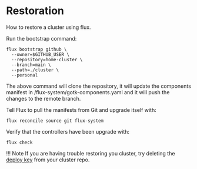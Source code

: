 # Restoration

How to restore a cluster using flux.

Run the bootstrap command:

```shell
flux bootstrap github \
  --owner=$GITHUB_USER \
  --repository=home-cluster \
  --branch=main \
  --path=./cluster \
  --personal
```

The above command will clone the repository, it will update the components
manifest in <path>/flux-system/gotk-components.yaml and it will push the
changes to the remote branch.

Tell Flux to pull the manifests from Git and upgrade itself with:

```shell
flux reconcile source git flux-system
```

Verify that the controllers have been upgrade with:

```shell
flux check
```

!!! Note
    If you are having trouble restoring you cluster, try deleting the
    [deploy key][1] from your cluster repo.

[1]: https://docs.github.com/en/developers/overview/managing-deploy-keys#deploy-keys
